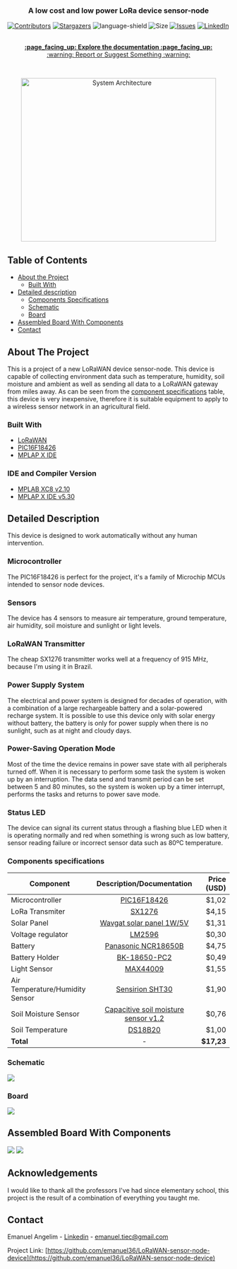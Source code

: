   <h3 align="center">A low cost and low power LoRa device sensor-node</h3>

[![Contributors][contributors-shield]][contributors-url]
[![Stargazers][stars-shield]][stars-url]
![language-shield]
![Size][size-shield]
[![Issues][issues-shield]][issues-url]
[![LinkedIn][linkedin-shield]][linkedin-url]
 
 <p align="center">
    <br />
    <a href="https://github.com/emanuel36/LoRaWAN-sensor-node-device//tree/master/documentation"><strong>:page_facing_up: Explore the documentation :page_facing_up:</strong></a>
    <br />
    <a href="https://github.com/emanuel36/LoRaWAN-sensor-node-device/issues">:warning: Report or Suggest Something :warning:</a>
  </p>
</p>

<br />
<p align="center">
  <a href="https://github.com/emanuel36/LoRaWAN-sensor-node-device/">
    <img src="documentation/Photos/system.png" alt="System Architecture" width="442" height="370">
    </a>


## Table of Contents

* [About the Project](#about-the-project)
  * [Built With](#built-with)
* [Detailed description](#detailed-description)
  * [Components Specifications](#components-specifications)
  * [Schematic](#schematic)
  * [Board](#board) 
* [Assembled Board With Components](#assembled-board-with-components)
* [Contact](#contact)


## About The Project

This is a project of a new LoRaWAN device sensor-node. This device is capable of collecting environment data such as temperature, humidity, soil moisture and ambient as well as sending all data to a LoRaWAN gateway from miles away. As can be seen from the [component specifications](#components-specifications) table, this device is very inexpensive, therefore it is suitable equipment to apply to a wireless sensor network in an agricultural field.

### Built With
* [LoRaWAN](https://lora-alliance.org/)
* [PIC16F18426](https://www.microchip.com/wwwproducts/en/PIC16F18426)
* [MPLAP X IDE](https://www.microchip.com/mplab/mplab-x-ide)

### IDE and Compiler Version
* [MPLAB XC8 v2.10](https://www.microchip.com/development-tools/pic-and-dspic-downloads-archive)
* [MPLAP X IDE v5.30](https://www.microchip.com/development-tools/pic-and-dspic-downloads-archive)


## Detailed Description
This device is designed to work automatically without any human intervention. 

### Microcontroller
The PIC16F18426 is perfect for the project, it's a family of Microchip MCUs intended to sensor node devices.

### Sensors
The device has 4 sensors to measure air temperature, ground temperature, air humidity, soil moisture and sunlight or light levels.

### LoRaWAN Transmitter
The cheap SX1276 transmitter works well at a frequency of 915 MHz, because I'm using it in Brazil.

### Power Supply System
The electrical and power system is designed for decades of operation, with a combination of a large rechargeable battery and a solar-powered recharge system. It is possible to use this device only with solar energy without battery, the battery is only for power supply when there is no sunlight, such as at night and cloudy days.

### Power-Saving Operation Mode
Most of the time the device remains in power save state with all peripherals turned off. When it is necessary to perform some task the system is woken up by an interruption. The data send and transmit period can be set between 5 and 80 minutes, so the system is woken up by a timer interrupt, performs the tasks and returns to power save mode.

### Status LED
The device can signal its current status through a flashing blue LED when it is operating normally and red when something is wrong such as low battery, sensor reading failure or incorrect sensor data such as 80ºC temperature.

### Components specifications

| Component   | Description/Documentation   | Price (USD)   |
|---------------------------------  |:-----------------------------------------------------------------------------------------------------------------------------------------:  |------------:  |
| Microcontroller   | [PIC16F18426](https://www.microchip.com/wwwproducts/en/PIC16F18426)   | $1,02   |
| LoRa Transmiter   | [SX1276](https://www.semtech.com/products/wireless-rf/lora-transceivers/sx1276)   | $4,15   |
| Solar Panel   | [Wavgat solar panel 1W/5V](https://pt.aliexpress.com/item/32844672794.html?isOrigTitle=true)  | $1,31   |
| Voltage regulator   | [LM2596](http://www.ti.com/product/LM2596)  | $0,30   |
| Battery   | [Panasonic NCR18650B](https://www.batteryspace.com/prod-specs/NCR18650B.pdf)  | $4,75   |
| Battery Holder  | [BK-18650-PC2](http://www.memoryprotectiondevices.com/datasheets/BK-18650-PC2-datasheet.pdf)  | $0,49   |
| Light Sensor  | [MAX44009](https://www.maximintegrated.com/en/products/interface/sensor-interface/MAX44009.html)  | $1,55   |
| Air Temperature/Humidity Sensor   | [Sensirion SHT30](https://www.sensirion.com/en/environmental-sensors/humidity-sensors/digital-humidity-sensors-for-various-applications/)   | $1,90   |
| Soil Moisture Sensor  | [Capacitive soil moisture sensor v1.2](https://media.digikey.com/pdf/Data%20Sheets/DFRobot%20PDFs/SEN0193_Web.pdf)  | $0,76   |
| Soil Temperature  | [DS18B20](https://www.maximintegrated.com/en/products/DS18B20)  | $1,00   |
|**Total** |-| **$17,23**|


### Schematic

<img src="documentation/Hardware/esquematico.png">

### Board

<img src="documentation/Hardware/desenho.png">

## Assembled Board With Components

<img src="documentation/Photos/placa_1.jpg">

<img src="documentation/Photos/placa_2.jpg">

## Acknowledgements

I would like to thank all the professors I've had since elementary school, this project is the result of a combination of everything you taught me.

## Contact

Emanuel Angelim - [Linkedin](https://www.linkedin.com/in/emanuel36/en) - emanuel.tiec@gmail.com

Project Link: [https://github.com/emanuel36/LoRaWAN-sensor-node-device](https://github.com/emanuel36/LoRaWAN-sensor-node-device)

[contributors-shield]: https://img.shields.io/github/contributors/emanuel36/LoRaWAN-sensor-node-device?style=flat-square
[contributors-url]: https://github.com/emanuel36/LoRaWAN-sensor-node-device/graphs/contributors
[stars-shield]: https://img.shields.io/github/stars/emanuel36/LoRaWAN-sensor-node-device?style=flat-square
[stars-url]: https://github.com/emanuel36/LoRaWAN-sensor-node-device/stargazers
[language-shield]: https://img.shields.io/github/languages/top/emanuel36/LoRaWAN-sensor-node-device?style=flat-square
[language-url]: https://github.com/emanuel36/LoRaWAN-sensor-node-device/search?l=c
[size-shield]: https://img.shields.io/github/languages/code-size/emanuel36/LoRaWAN-sensor-node-device?style=flat-square
[issues-shield]: https://img.shields.io/github/issues/emanuel36/LoRaWAN-sensor-node-device?style=flat-square
[issues-url]:https://github.com/emanuel36/LoRaWAN-sensor-node-device/issues
[linkedin-shield]: https://img.shields.io/badge/-LinkedIn-blue?style=flat-square
[linkedin-url]: https://www.linkedin.com/in/emanuel36/en
